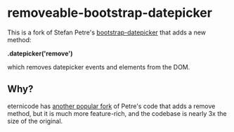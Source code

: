 # removeable-bootstrap-datepicker

This is a fork of Stefan Petre's [bootstrap-datepicker](http://www.eyecon.ro/bootstrap-datepicker/) that adds a new method:

**.datepicker('remove')**

which removes datepicker events and elements from the DOM.

## Why?

eternicode has [another popular fork](https://github.com/eternicode/bootstrap-datepicker) of Petre's code that adds a remove method, but it is much more feature-rich, and the codebase is nearly 3x the size of the original.
